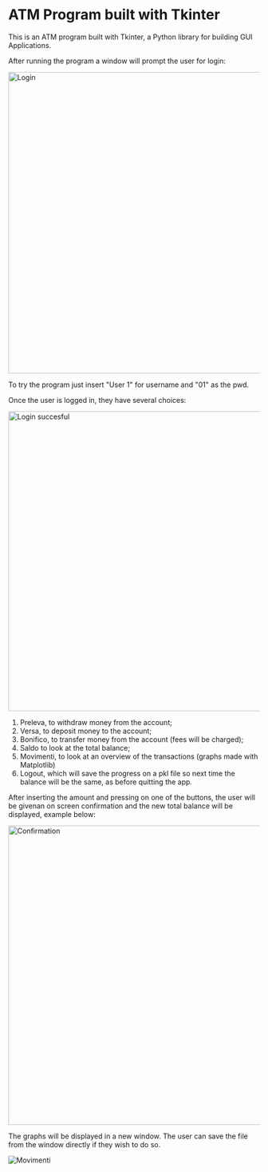 # ATM Program built with Tkinter   

This is an ATM program built with Tkinter, a Python library for building GUI Applications. 

After running the program a window will prompt the user for login:

<img width="603" alt="Login" src="https://github.com/Alex188dot/CorsoPython/assets/117444853/d2417158-c8aa-48f3-ae2a-d7334b6004c7">

To try the program just insert "User 1" for username and "01" as the pwd. 

Once the user is logged in, they have several choices:  

<img width="600" alt="Login succesful" src="https://github.com/Alex188dot/CorsoPython/assets/117444853/bcaab7e7-4b59-40a0-a77a-cecaa25e4b54">

1) Preleva, to withdraw money from the account;
2) Versa, to deposit money to the account;
3) Bonifico, to transfer money from the account (fees will be charged);
4) Saldo to look at the total balance;
5) Movimenti, to look at an overview of the transactions (graphs made with Matplotlib)
6) Logout, which will save the progress on a pkl file so next time the balance will be the same, as before quitting the app. 

After inserting the amount and pressing on one of the buttons, the user will be givenan on screen confirmation and the new total balance will be displayed, example below:

<img width="599" alt="Confirmation" src="https://github.com/Alex188dot/CorsoPython/assets/117444853/29a8b305-5749-43a6-8a3f-07d8dbb79395">

The graphs will be displayed in a new window. The user can save the file from the window directly if they wish to do so. 

![Movimenti](https://github.com/Alex188dot/CorsoPython/assets/117444853/0f856880-68e9-4855-ac99-c1720692ff52)
